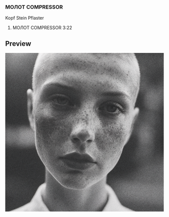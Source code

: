 ### MOЛOT COMPRESSOR

Kopf Stein Pflaster

1. MOЛOT COMPRESSOR 3:22


## Preview

![](https://raw.githubusercontent.com/SYNHMN/MOLOT-COMPRESSOR/main/preview/Preview-1.png)

